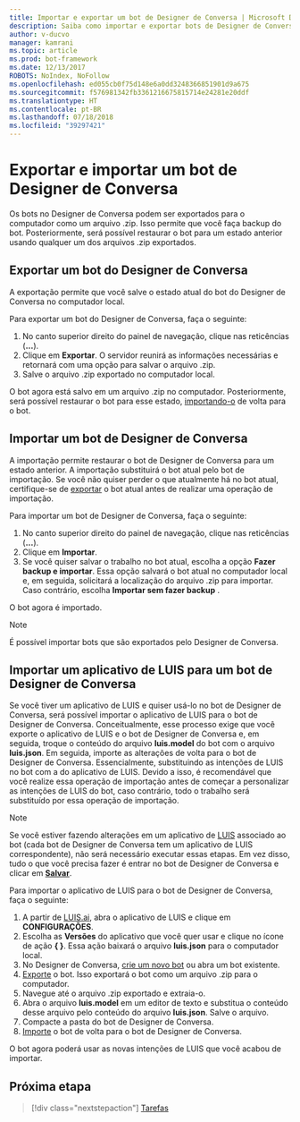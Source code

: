```yaml
---
title: Importar e exportar um bot de Designer de Conversa | Microsoft Docs
description: Saiba como importar e exportar bots de Designer de Conversa.
author: v-ducvo
manager: kamrani
ms.topic: article
ms.prod: bot-framework
ms.date: 12/13/2017
ROBOTS: NoIndex, NoFollow
ms.openlocfilehash: ed055cb0f75d148e6a0dd3248366851901d9a675
ms.sourcegitcommit: f576981342fb3361216675815714e24281e20ddf
ms.translationtype: HT
ms.contentlocale: pt-BR
ms.lasthandoff: 07/18/2018
ms.locfileid: "39297421"
---
```

# <a name="export-and-import-a-conversation-designer-bot"></a>Exportar e importar um bot de Designer de Conversa

Os bots no Designer de Conversa podem ser exportados para o computador como um arquivo .zip. Isso permite que você faça backup do bot. Posteriormente, será possível restaurar o bot para um estado anterior usando qualquer um dos arquivos .zip exportados. 

## <a name="export-a-conversation-designer-bot"></a>Exportar um bot do Designer de Conversa

A exportação permite que você salve o estado atual do bot do Designer de Conversa no computador local. 

Para exportar um bot do Designer de Conversa, faça o seguinte:
1. No canto superior direito do painel de navegação, clique nas reticências (**...**).
2. Clique em **Exportar**. O servidor reunirá as informações necessárias e retornará com uma opção para salvar o arquivo .zip.
3. Salve o arquivo .zip exportado no computador local.

O bot agora está salvo em um arquivo .zip no computador. Posteriormente, será possível restaurar o bot para esse estado, [importando-o](#import-a-conversation-designer-bot) de volta para o bot.

## <a name="import-a-conversation-designer-bot"></a>Importar um bot de Designer de Conversa

A importação permite restaurar o bot de Designer de Conversa para um estado anterior. A importação substituirá o bot atual pelo bot de importação. Se você não quiser perder o que atualmente há no bot atual, certifique-se de [exportar](#export-a-conversation-designer-bot) o bot atual antes de realizar uma operação de importação.

Para importar um bot de Designer de Conversa, faça o seguinte:
1. No canto superior direito do painel de navegação, clique nas reticências (**...**).
2. Clique em **Importar**. 
3. Se você quiser salvar o trabalho no bot atual, escolha a opção **Fazer backup e importar**. Essa opção salvará o bot atual no computador local e, em seguida, solicitará a localização do arquivo .zip para importar. Caso contrário, escolha **Importar sem fazer backup** .

O bot agora é importado.

> [!NOTE]
> É possível importar bots que são exportados pelo Designer de Conversa.

## <a name="import-a-luis-app-into-a-conversation-designer-bot"></a>Importar um aplicativo de LUIS para um bot de Designer de Conversa

Se você tiver um aplicativo de LUIS e quiser usá-lo no bot de Designer de Conversa, será possível importar o aplicativo de LUIS para o bot de Designer de Conversa. Conceitualmente, esse processo exige que você exporte o aplicativo de LUIS e o bot de Designer de Conversa e, em seguida, troque o conteúdo do arquivo **luis.model** do bot com o arquivo **luis.json**. Em seguida, importe as alterações de volta para o bot de Designer de Conversa. Essencialmente, substituindo as intenções de LUIS no bot com a do aplicativo de LUIS. Devido a isso, é recomendável que você realize essa operação de importação antes de começar a personalizar as intenções de LUIS do bot, caso contrário, todo o trabalho será substituído por essa operação de importação.

> [!NOTE]
> Se você estiver fazendo alterações em um aplicativo de [LUIS](https://luis.ai) associado ao bot (cada bot de Designer de Conversa tem um aplicativo de LUIS correspondente), não será necessário executar essas etapas. Em vez disso, tudo o que você precisa fazer é entrar no bot de Designer de Conversa e clicar em [**Salvar**](conversation-designer-save-bot.md).

Para importar o aplicativo de LUIS para o bot de Designer de Conversa, faça o seguinte:

1. A partir de [LUIS.ai](https://luis.ai), abra o aplicativo de LUIS e clique em **CONFIGURAÇÕES**.
2. Escolha as **Versões** do aplicativo que você quer usar e clique no ícone de ação **{ }**. Essa ação baixará o arquivo **luis.json** para o computador local. 
3. No Designer de Conversa, [crie um novo bot](conversation-designer-create-bot.md#create-a-conversation-designer-bot) ou abra um bot existente.
4. [Exporte](#export-a-conversation-designer-bot) o bot. Isso exportará o bot como um arquivo .zip para o computador.
5. Navegue até o arquivo .zip exportado e extraia-o.
6. Abra o arquivo **luis.model** em um editor de texto e substitua o conteúdo desse arquivo pelo conteúdo do arquivo **luis.json**. Salve o arquivo.
7. Compacte a pasta do bot de Designer de Conversa.
8. [Importe](#import-a-conversation-designer-bot) o bot de volta para o bot de Designer de Conversa.

O bot agora poderá usar as novas intenções de LUIS que você acabou de importar.

## <a name="next-step"></a>Próxima etapa
> [!div class="nextstepaction"]
> [Tarefas](conversation-designer-tasks.md)
